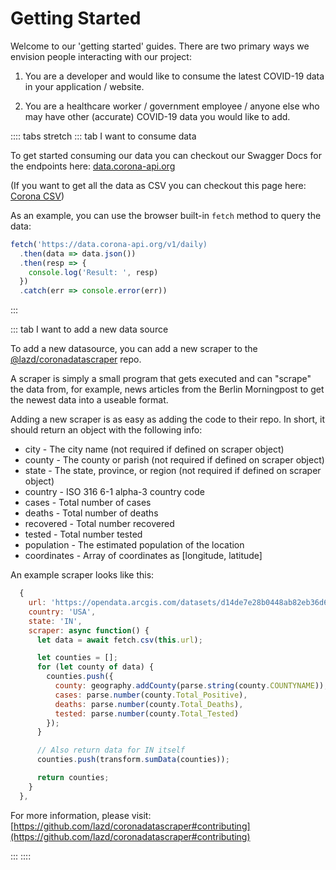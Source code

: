 # Getting Started

Welcome to our 'getting started' guides. There are two primary ways we envision people interacting with our project:

1. You are a developer and would like to consume the latest COVID-19 data in your application / website.

2. You are a healthcare worker / government employee / anyone else who may have other (accurate) COVID-19 data you would like to add.

:::: tabs stretch
::: tab I want to consume data

To get started consuming our data you can checkout our Swagger Docs for the endpoints here: [data.corona-api.org](https://data.corona-api.org/api-docs)

(If you want to get all the data as CSV you can checkout this page here: [Corona CSV](https://coronadatascraper.com/#data.csv))

As an example, you can use the browser built-in `fetch` method to query the data:

```javascript
fetch('https://data.corona-api.org/v1/daily)
  .then(data => data.json())
  .then(resp => {
    console.log('Result: ', resp)
  })
  .catch(err => console.error(err))
```

:::

::: tab I want to add a new data source

To add a new datasource, you can add a new scraper to the [@lazd/coronadatascraper](https://github.com/lazd/coronadatascraper) repo.

A scraper is simply a small program that gets executed and can "scrape" the data from, for example, news articles from the Berlin Morningpost to get the newest data into a useable format.

Adding a new scraper is as easy as adding the code to their repo. In short, it should return an object with the following info:

- city - The city name (not required if defined on scraper object)
- county - The county or parish (not required if defined on scraper object)
- state - The state, province, or region (not required if defined on scraper object)
- country - ISO 316 6-1 alpha-3 country code
- cases - Total number of cases
- deaths - Total number of deaths
- recovered - Total number recovered
- tested - Total number tested
- population - The estimated population of the location
- coordinates - Array of coordinates as [longitude, latitude]

An example scraper looks like this:

```js
  {
    url: 'https://opendata.arcgis.com/datasets/d14de7e28b0448ab82eb36d6f25b1ea1_0.csv',
    country: 'USA',
    state: 'IN',
    scraper: async function() {
      let data = await fetch.csv(this.url);

      let counties = [];
      for (let county of data) {
        counties.push({
          county: geography.addCounty(parse.string(county.COUNTYNAME)), // Add " County" to the end
          cases: parse.number(county.Total_Positive),
          deaths: parse.number(county.Total_Deaths),
          tested: parse.number(county.Total_Tested)
        });
      }

      // Also return data for IN itself
      counties.push(transform.sumData(counties));

      return counties;
    }
  },
```

For more information, please visit: [https://github.com/lazd/coronadatascraper#contributing](https://github.com/lazd/coronadatascraper#contributing)

:::
::::

<headway />
